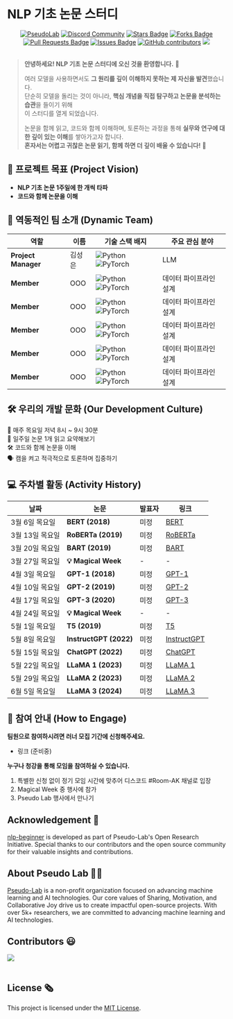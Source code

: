 # NLP 기초 논문 스터디
<!--
<h1 align="center"> Transformer to LLaMA </h1>
-->
<div align="center">
<a href="https://pseudo-lab.com"><img src="https://img.shields.io/badge/PseudoLab-S10-3776AB" alt="PseudoLab"/></a>
<a href="https://discord.gg/EPurkHVtp2"><img src="https://img.shields.io/badge/Discord-BF40BF" alt="Discord Community"/></a>
<a href="https://github.com/Pseudo-Lab/nlp-beginner/stargazers"><img src="https://img.shields.io/github/stars/Pseudo-Lab/10th-template" alt="Stars Badge"/></a>
<a href="https://github.com/Pseudo-Lab/nlp-beginner/network/members"><img src="https://img.shields.io/github/forks/Pseudo-Lab/10th-template" alt="Forks Badge"/></a>
<a href="https://github.com/Pseudo-Lab/nlp-beginner/pulls"><img src="https://img.shields.io/github/issues-pr/Pseudo-Lab/10th-template" alt="Pull Requests Badge"/></a>
<a href="https://github.com/Pseudo-Lab/nlp-beginner/issues"><img src="https://img.shields.io/github/issues/Pseudo-Lab/10th-template" alt="Issues Badge"/></a>
<a href="https://github.com/Pseudo-Lab/nlp-beginner/graphs/contributors"><img alt="GitHub contributors" src="https://img.shields.io/github/contributors/Pseudo-Lab/10th-template?color=2b9348"></a>
<a href="https://hits.seeyoufarm.com"><img src="https://hits.seeyoufarm.com/api/count/incr/badge.svg?url=https%3A%2F%2Fgithub.com%2Fpseudo-lab%2F10th-template&count_bg=%2379C83D&title_bg=%23555555&icon=&icon_color=%23E7E7E7&title=hits&edge_flat=false"/></a>
</div>
<br>

<!-- sheilds: https://shields.io/ -->
<!-- hits badge: https://hits.seeyoufarm.com/ -->

> **안녕하세요! NLP 기초 논문 스터디에 오신 것을 환영합니다.** 🎉  
>  
> 여러 모델을 사용하면서도 **그 원리를 깊이 이해하지 못하는 제 자신을 발견**했습니다.  
> 단순히 모델을 돌리는 것이 아니라, **핵심 개념을 직접 탐구하고 논문을 분석하는 습관**을 들이기 위해  
> 이 스터디를 열게 되었습니다.    
>  
> 논문을 함께 읽고, 코드와 함께 이해하며, 토론하는 과정을 통해 **실무와 연구에 대한 깊이 있는 이해**를 쌓아가고자 합니다.  
> **혼자서는 어렵고 귀찮은 논문 읽기, 함께 하면 더 깊이 배울 수 있습니다!** 🚀  

## 🌟 **프로젝트 목표 (Project Vision)**
- **NLP 기초 논문 1주일에 한 개씩 타파**  
- **코드와 함께 논문을 이해**


## 🧑 역동적인 팀 소개 (Dynamic Team)

| 역할          | 이름 |  기술 스택 배지                                                                 | 주요 관심 분야                          |
|---------------|------|-----------------------------------------------------------------------|----------------------------------------|
| **Project Manager** | 김성은 | ![Python](https://img.shields.io/badge/Python-Expert-3776AB) ![PyTorch](https://img.shields.io/badge/PyTorch-EE4C2C) |  LLM  |
| **Member** | OOO | ![Python](https://img.shields.io/badge/Python-Expert-3776AB) ![PyTorch](https://img.shields.io/badge/PyTorch-EE4C2C) | 데이터 파이프라인 설계 |
| **Member** | OOO | ![Python](https://img.shields.io/badge/Python-Expert-3776AB) ![PyTorch](https://img.shields.io/badge/PyTorch-EE4C2C) | 데이터 파이프라인 설계 |
| **Member** | OOO | ![Python](https://img.shields.io/badge/Python-Expert-3776AB) ![PyTorch](https://img.shields.io/badge/PyTorch-EE4C2C) | 데이터 파이프라인 설계 |
| **Member** | OOO | ![Python](https://img.shields.io/badge/Python-Expert-3776AB) ![PyTorch](https://img.shields.io/badge/PyTorch-EE4C2C) | 데이터 파이프라인 설계 |
| **Member** | OOO | ![Python](https://img.shields.io/badge/Python-Expert-3776AB) ![PyTorch](https://img.shields.io/badge/PyTorch-EE4C2C) | 데이터 파이프라인 설계 |


## 🛠️ 우리의 개발 문화 (Our Development Culture) 
📅 매주 목요일 저녁 8시 ~ 9시 30분  
📝 일주일 논문 1개 읽고 요약해보기  
🛠️ 코드와 함께 논문을 이해  
🗣️ 캠을 켜고 적극적으로 토론하며 집중하기  


## 💻 주차별 활동 (Activity History)

| 날짜 | 논문 | 발표자 | 링크 |
|--------|------|--------|------|
| 3월 6일 목요일 | **BERT (2018)** | 미정 | [BERT](https://arxiv.org/abs/1810.04805) |
| 3월 13일 목요일 | **RoBERTa (2019)** | 미정 | [RoBERTa](https://arxiv.org/abs/1907.11692) |
| 3월 20일 목요일 | **BART (2019)** | 미정 | [BART](https://arxiv.org/abs/1910.13461) |
| 3월 27일 목요일 | **💡 Magical Week** | - | - |
| 4월 3일 목요일 | **GPT-1 (2018)** | 미정 | [GPT-1](https://cdn.openai.com/research-covers/language-unsupervised/language_understanding_paper.pdf) |
| 4월 10일 목요일 | **GPT-2 (2019)** | 미정 | [GPT-2](https://cdn.openai.com/better-language-models/language_models_are_unsupervised_multitask_learners.pdf) |
| 4월 17일 목요일 | **GPT-3 (2020)** | 미정 | [GPT-3](https://arxiv.org/abs/2005.14165) |
| 4월 24일 목요일 | **💡 Magical Week** | - | - |
| 5월 1일 목요일 | **T5 (2019)** | 미정 | [T5](https://arxiv.org/abs/1910.10683) |
| 5월 8일 목요일 | **InstructGPT (2022)** | 미정 | [InstructGPT](https://arxiv.org/abs/2203.02155) |
| 5월 15일 목요일 | **ChatGPT (2022)** | 미정 | [ChatGPT](https://arxiv.org/abs/2304.01852) |
| 5월 22일 목요일 | **LLaMA 1 (2023)** | 미정 | [LLaMA 1](https://arxiv.org/abs/2302.13971) |
| 5월 29일 목요일 | **LLaMA 2 (2023)** | 미정 | [LLaMA 2](https://arxiv.org/abs/2307.09288) |
| 6월 5일 목요일 | **LLaMA 3 (2024)** | 미정 | [LLaMA 3](https://arxiv.org/abs/2407.21783) |

## 🌱 참여 안내 (How to Engage)
**팀원으로 참여하시려면 러너 모집 기간에 신청해주세요.**  
- 링크 (준비중)

**누구나 청강을 통해 모임을 참여하실 수 있습니다.**  
1. 특별한 신청 없이 정기 모임 시간에 맞추어 디스코드 #Room-AK 채널로 입장
2. Magical Week 중 행사에 참가
3. Pseudo Lab 행사에서 만나기

## Acknowledgement 🙏

[nlp-beginner](https://github.com/Pseudo-Lab/nlp-beginner/) is developed as part of Pseudo-Lab's Open Research Initiative. Special thanks to our contributors and the open source community for their valuable insights and contributions.

## About Pseudo Lab 👋🏼</h2>

[Pseudo-Lab](https://pseudo-lab.com/) is a non-profit organization focused on advancing machine learning and AI technologies. Our core values of Sharing, Motivation, and Collaborative Joy drive us to create impactful open-source projects. With over 5k+ researchers, we are committed to advancing machine learning and AI technologies.

<h2>Contributors 😃</h2>
<a href="https://github.com/ssungni/nlp-beginner/graphs/contributors">
  <img src="https://contrib.rocks/image?repo=ssungni/nlp-beginner" />
</a>
<br><br>

<h2>License 🗞</h2>

This project is licensed under the [MIT License](https://opensource.org/licenses/MIT).
